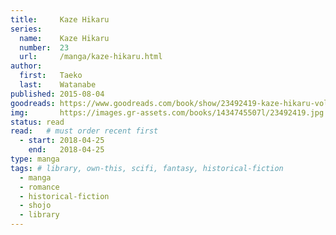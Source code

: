 ```yaml
---
title:     Kaze Hikaru
series:    
  name:    Kaze Hikaru
  number:  23
  url:     /manga/kaze-hikaru.html
author: 
  first:   Taeko 
  last:    Watanabe
published: 2015-08-04
goodreads: https://www.goodreads.com/book/show/23492419-kaze-hikaru-vol-23
img:       https://images.gr-assets.com/books/1434745507l/23492419.jpg
status: read
read:   # must order recent first
  - start: 2018-04-25 
    end:   2018-04-25
type: manga
tags: # library, own-this, scifi, fantasy, historical-fiction
  - manga
  - romance
  - historical-fiction
  - shojo
  - library
---
```



